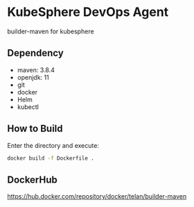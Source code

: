 # KubeSphere DevOps Agent
builder-maven for kubesphere

## Dependency

- maven: 3.8.4
- openjdk: 11
- git
- docker
- Helm
- kubectl

## How to Build

Enter the directory and execute:

```bash
docker build -f Dockerfile .
```

## DockerHub

https://hub.docker.com/repository/docker/telan/builder-maven